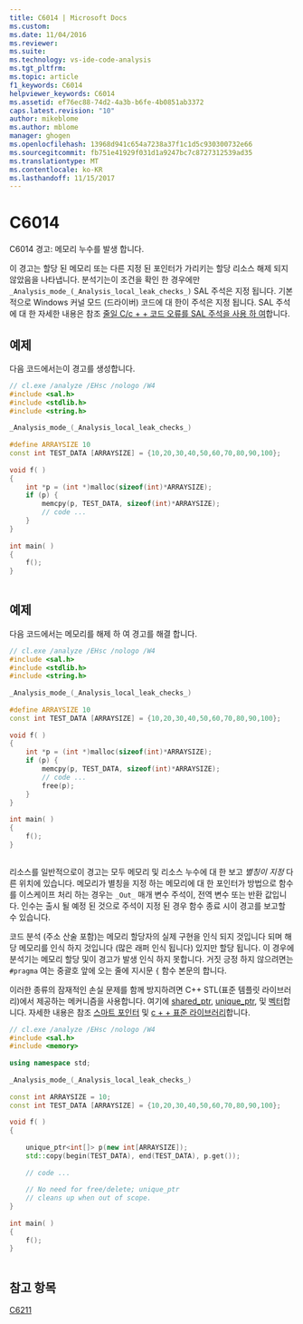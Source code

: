 ```yaml
---
title: C6014 | Microsoft Docs
ms.custom: 
ms.date: 11/04/2016
ms.reviewer: 
ms.suite: 
ms.technology: vs-ide-code-analysis
ms.tgt_pltfrm: 
ms.topic: article
f1_keywords: C6014
helpviewer_keywords: C6014
ms.assetid: ef76ec88-74d2-4a3b-b6fe-4b0851ab3372
caps.latest.revision: "10"
author: mikeblome
ms.author: mblome
manager: ghogen
ms.openlocfilehash: 13968d941c654a7238a37f1c1d5c930300732e66
ms.sourcegitcommit: fb751e41929f031d1a9247bc7c8727312539ad35
ms.translationtype: MT
ms.contentlocale: ko-KR
ms.lasthandoff: 11/15/2017
---
```

# <a name="c6014"></a>C6014
C6014 경고: 메모리 누수를 발생 합니다.  
  
 이 경고는 할당 된 메모리 또는 다른 지정 된 포인터가 가리키는 할당 리소스 해제 되지 않았음을 나타냅니다. 분석기는이 조건을 확인 한 경우에만 `_Analysis_mode_(_Analysis_local_leak_checks_)` SAL 주석은 지정 됩니다. 기본적으로 Windows 커널 모드 (드라이버) 코드에 대 한이 주석은 지정 됩니다. SAL 주석에 대 한 자세한 내용은 참조 [줄일 C/c + + 코드 오류를 SAL 주석을 사용 하 여](../code-quality/using-sal-annotations-to-reduce-c-cpp-code-defects.md)합니다.  
  
## <a name="example"></a>예제  
 다음 코드에서는이 경고를 생성합니다.  
  
```cpp  
// cl.exe /analyze /EHsc /nologo /W4  
#include <sal.h>  
#include <stdlib.h>  
#include <string.h>  
  
_Analysis_mode_(_Analysis_local_leak_checks_)   
  
#define ARRAYSIZE 10  
const int TEST_DATA [ARRAYSIZE] = {10,20,30,40,50,60,70,80,90,100};  
  
void f( )  
{  
    int *p = (int *)malloc(sizeof(int)*ARRAYSIZE);  
    if (p) {  
        memcpy(p, TEST_DATA, sizeof(int)*ARRAYSIZE);  
        // code ...  
    }  
}  
  
int main( )  
{  
    f();  
}  
  
```  
  
## <a name="example"></a>예제  
 다음 코드에서는 메모리를 해제 하 여 경고를 해결 합니다.  
  
```cpp  
// cl.exe /analyze /EHsc /nologo /W4  
#include <sal.h>  
#include <stdlib.h>  
#include <string.h>  
  
_Analysis_mode_(_Analysis_local_leak_checks_)   
  
#define ARRAYSIZE 10  
const int TEST_DATA [ARRAYSIZE] = {10,20,30,40,50,60,70,80,90,100};  
  
void f( )  
{  
    int *p = (int *)malloc(sizeof(int)*ARRAYSIZE);  
    if (p) {  
        memcpy(p, TEST_DATA, sizeof(int)*ARRAYSIZE);  
        // code ...  
        free(p);  
    }  
}  
  
int main( )  
{  
    f();  
}  
  
```  
  
 리소스를 일반적으로이 경고는 모두 메모리 및 리소스 누수에 대 한 보고 *별칭이 지정* 다른 위치에 있습니다. 메모리가 별칭을 지정 하는 메모리에 대 한 포인터가 방법으로 함수를 이스케이프 처리 하는 경우는 `_Out_` 매개 변수 주석이, 전역 변수 또는 반환 값입니다. 인수는 출시 될 예정 된 것으로 주석이 지정 된 경우 함수 종료 시이 경고를 보고할 수 있습니다.  
  
 코드 분석 (주소 산술 포함)는 메모리 할당자의 실제 구현을 인식 되지 것입니다 되며 해당 메모리를 인식 하지 것입니다 (많은 래퍼 인식 됩니다) 있지만 할당 됩니다. 이 경우에 분석기는 메모리 할당 및이 경고가 발생 인식 하지 못합니다. 거짓 긍정 하지 않으려면는 `#pragma` 여는 중괄호 앞에 오는 줄에 지시문 `{` 함수 본문의 합니다.  
  
 이러한 종류의 잠재적인 손실 문제를 함께 방지하려면 C++ STL(표준 템플릿 라이브러리)에서 제공하는 메커니즘을 사용합니다. 여기에 [shared_ptr](/cpp/standard-library/shared-ptr-class), [unique_ptr](/cpp/standard-library/unique-ptr-class), 및 [벡터](/cpp/standard-library/vector)합니다. 자세한 내용은 참조 [스마트 포인터](/cpp/cpp/smart-pointers-modern-cpp) 및 [c + + 표준 라이브러리](/cpp/standard-library/cpp-standard-library-reference)합니다.  
  
```cpp  
// cl.exe /analyze /EHsc /nologo /W4  
#include <sal.h>  
#include <memory>  
  
using namespace std;  
  
_Analysis_mode_(_Analysis_local_leak_checks_)   
  
const int ARRAYSIZE = 10;  
const int TEST_DATA [ARRAYSIZE] = {10,20,30,40,50,60,70,80,90,100};  
  
void f( )  
{  
  
    unique_ptr<int[]> p(new int[ARRAYSIZE]);  
    std::copy(begin(TEST_DATA), end(TEST_DATA), p.get());  
  
    // code ...  
  
    // No need for free/delete; unique_ptr   
    // cleans up when out of scope.  
}  
  
int main( )  
{  
    f();  
}  
  
```  
  
## <a name="see-also"></a>참고 항목  
 [C6211](../code-quality/c6211.md)
